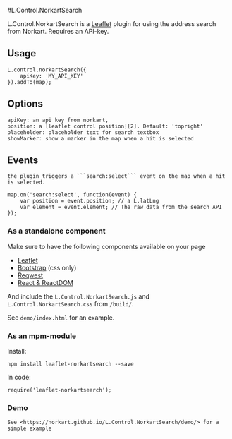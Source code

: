 #L.Control.NorkartSearch

L.Control.NorkartSearch is a [Leaflet][1] plugin for using the address search from Norkart. Requires an API-key.

## Usage

    L.control.norkartSearch({
        apiKey: 'MY_API_KEY'
    }).addTo(map);

## Options

    apiKey: an api key from norkart,
    position: a [leaflet control position][2]. Default: 'topright'
    placeholder: placeholder text for search textbox
    showMarker: show a marker in the map when a hit is selected

## Events

    the plugin triggers a ```search:select``` event on the map when a hit is selected.

    map.on('search:select', function(event) {
        var position = event.position; // a L.latLng
        var element = event.element; // The raw data from the search API
    });


### As a standalone component

Make sure to have the following components available on your page

- [Leaflet][1]
- [Bootstrap][3] (css only)
- [Reqwest][4]
- [React & ReactDOM][5]


[1]: http://leafletjs.com
[2]: http://leafletjs.com/reference.html#control-positions
[3]: http://getbootstrap.com
[4]: https://github.com/ded/reqwest
[5]: https://facebook.github.io/react/downloads.html

And include the ```L.Control.NorkartSearch.js``` and ```L.Control.NorkartSearch.css``` from ```/build/```.

See ```demo/index.html``` for an example.


### As an mpm-module

Install:

    npm install leaflet-norkartsearch --save

In code:

    require('leaflet-norkartsearch');


### Demo

    See <https://norkart.github.io/L.Control.NorkartSearch/demo/> for a simple example
